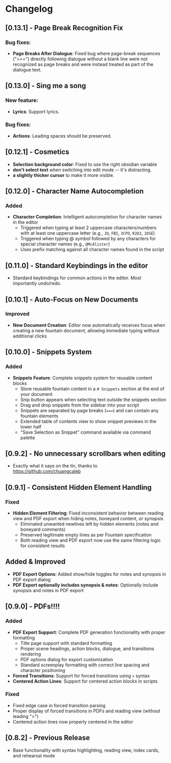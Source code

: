 # Changelog

## [0.13.1] - Page Break Recognition Fix

### Bug fixes:

- **Page Breaks After Dialogue**: Fixed bug where page-break sequences ("===") directly following dialogue without a blank line were not recognized as page breaks and were instead treated as part of the dialogue text.

## [0.13.0] - Sing me a song

### New feature:

- **Lyrics**: Support lyrics.

### Bug fixes:

- **Actions**: Leading spaces should be preserved.

## [0.12.1] - Cosmetics

- **Selection background color**: Fixed to use the right obsidian variable
- **don't select text** when switching into edit mode -- it's distracting.
- **a slightly thicker cursor** to make it more visible.

## [0.12.0] - Character Name Autocompletion

### Added
- **Character Completion**: Intelligent autocompletion for character names in the editor
  - Triggered when typing at least 2 uppercase characters/numbers with at least one uppercase letter (e.g., `JO`, `FBI`, `3CPO`, `R2D2`, `JOSÉ`)
  - Triggered when typing @ symbol followed by any characters for special character names (e.g., `@McAlister`)
  - Uses prefix matching against all character names found in the script

## [0.11.0] - Standard Keybindings in the editor

- Standard keybindings for common actions in the editor. Most importantly undo/redo.

## [0.10.1] - Auto-Focus on New Documents

### Improved
- **New Document Creation**: Editor now automatically receives focus when creating a new fountain document, allowing immediate typing without additional clicks

## [0.10.0] - Snippets System

### Added
- **Snippets Feature**: Complete snippets system for reusable content blocks
  - Store reusable fountain content in a `# Snippets` section at the end of your document
  - Snip button appears when selecting text outside the snippets section
  - Drag and drop snippets from the sidebar into your script
  - Snippets are separated by page breaks (`===`) and can contain any fountain elements
  - Extended table of contents view to show snippet previews in the lower half
  - "Save Selection as Snippet" command available via command palette

## [0.9.2] - No unnecessary scrollbars when editing

- Exactly what it says on the tin, thanks to https://github.com/chuangcaleb

## [0.9.1] - Consistent Hidden Element Handling

### Fixed
- **Hidden Element Filtering**: Fixed inconsistent behavior between reading view and PDF export when hiding notes, boneyard content, or synopsis
  - Eliminated unwanted newlines left by hidden elements (notes and boneyard comments)
  - Preserved legitimate empty lines as per Fountain specification
  - Both reading view and PDF export now use the same filtering logic for consistent results

## Added & Improved
- **PDF Export Options**: Added show/hide toggles for notes and synopsis in PDF export dialog
- **PDF Export optionally includes synopsis & notes**: Optionally include synopsis and notes in PDF export

## [0.9.0] - PDFs!!!!

### Added
- **PDF Export Support**: Complete PDF generation functionality with proper formatting
  - Title page support with standard formatting
  - Proper scene headings, action blocks, dialogue, and transitions rendering
  - PDF options dialog for export customization
  - Standard screenplay formatting with correct line spacing and character positioning
- **Forced Transitions**: Support for forced transitions using `>` syntax
- **Centered Action Lines**: Support for centered action blocks in scripts

### Fixed
- Fixed edge case in forced transition parsing
- Proper display of forced transitions in PDFs and reading view (without leading ">")
- Centered action lines now properly centered in the editor

## [0.8.2] - Previous Release
- Base functionality with syntax highlighting, reading view, index cards, and rehearsal mode
